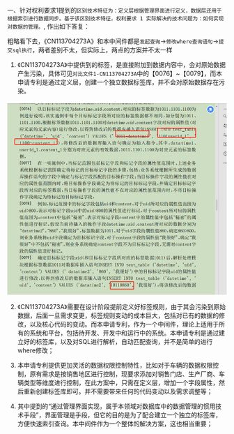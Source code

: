 一、针对权利要求1提到的`区别技术特征为：定义层根据管理界面进行定义，数据层还用于根据索引进行数据同步。基于该区别技术特征，权利要求 1 实际解决的技术问题为：如何实现对数据的管理。`, 作出如下答复：

​	粗略看下去，《CN113704273A》和本中间件都是`发起查询`->`修改where查询语句`->`提交sql执行`，两者差别不太，但实际上，两点的方案并不太一样

1.  《CN113704273A》中提供到的标签，是直接附加到数据内容中，会对原始数据产生污染，具体可见`对比文件1-CN113704273A`中的【0076】~【0079】，而本申请专利是通过定义层，创建一个独立数据标签库，并不会对原始数据存在污染。

   ![image-20240328152214799](assets/image-20240328152214799.png)

2. 《CN113704273A》需要在设计阶段提前定义好标签规则，由于其会污染到原始数据，后面一旦需求变更，标签规则变动的成本巨大，包括对已有的数据的修改，以及核心代码的变动。而本申请专利，作为一个中间件，理论上适用于所有的系统和平台，包括待开发、开发中和运行中的系统。本申请专利是通过建立好的标签库，以及对SQL进行解析，自动匹配查询，并不是简单的进行where修改；

3. 本申请专利提供更加灵活的数据权限控制特性，比如对于车辆的数据权限控制，原有需求是按销售地区进行控制，现要求添加对销售门店、生产厂商、车辆类型等维度进行控制，在此方案中，只需在定义层，增加一个字段属性，然后重新创建标签库即可。并不需要带来任何的代码变动以及需求调整等；

4. 其中提到的“通过管理界面实现，属于本领域对数据库中的数据管理的惯用技术手段”，界面管理是手段，但它的目的是为了配合建立一个独立的标签库，方便快速索引查询。本中间件作为一个整体的解决方案，这也相当重要；



   

